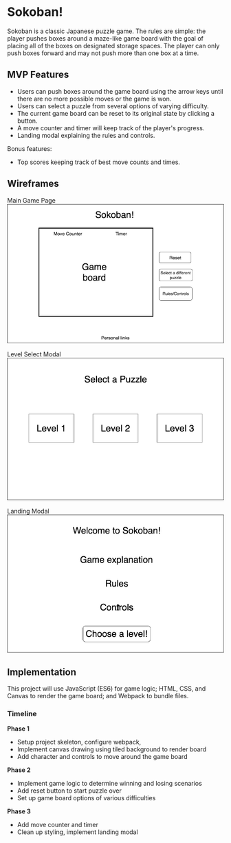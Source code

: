 # Sokoban!
Sokoban is a classic Japanese puzzle game. The rules are simple: the player pushes boxes around a maze-like game board with the goal of placing all of the boxes on designated storage spaces. The player can only push boxes forward and may not push more than one box at a time.

## MVP Features
* Users can push boxes around the game board using the arrow keys until there are no more possible moves or the game is won.
* Users can select a puzzle from several options of varying difficulty.
* The current game board can be reset to its original state by clicking a button.
* A move counter and timer will keep track of the player's progress.
* Landing modal explaining the rules and controls.

Bonus features:
* Top scores keeping track of best move counts and times.

## Wireframes
Main Game Page
![Main Game Page](wireframes/main.png)

Level Select Modal
![Level Select Modal](wireframes/level_select_modal.png)

Landing Modal
![Landing Modal](wireframes/landing_modal.png)

## Implementation
This project will use JavaScript (ES6) for game logic; HTML, CSS, and Canvas to render the game board; and Webpack to bundle files.

### Timeline
**Phase 1**
* Setup project skeleton, configure webpack,
* Implement canvas drawing using tiled background to render board
* Add character and controls to move around the game board

**Phase 2**
* Implement game logic to determine winning and losing scenarios
* Add reset button to start puzzle over
* Set up game board options of various difficulties

**Phase 3**
* Add move counter and timer
* Clean up styling, implement landing modal
